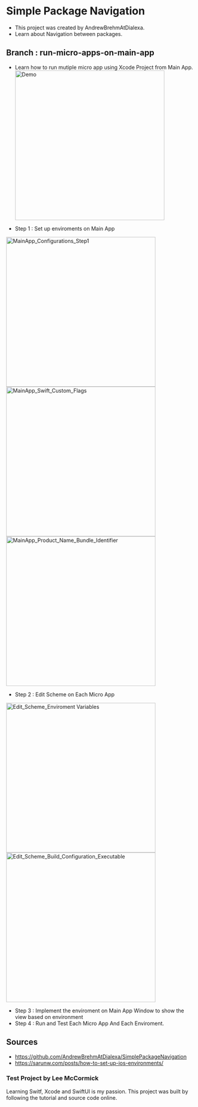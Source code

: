 # Simple Package Navigation
- This project was created by AndrewBrehmAtDialexa.
- Learn about Navigation between packages.

## Branch : run-micro-apps-on-main-app 
- Learn how to run mutiple micro app using Xcode Project from Main App.
  <img width="400" height="400" alt="Demo" src="https://github.com/leemccormick/SimplePackageNavigation/assets/57606580/1f5b5069-1e74-45d1-85a4-9808ed77f54e">

- Step 1 : Set up enviroments on Main App
<img width="400" height="400" alt="MainApp_Configurations_Step1" src="https://github.com/leemccormick/SimplePackageNavigation/assets/57606580/f8f0bde2-eec2-4b0c-9c73-297d036f4f5b">
<img width="400" height="400" alt="MainApp_Swift_Custom_Flags" src="https://github.com/leemccormick/SimplePackageNavigation/assets/57606580/f9458843-fb86-4abb-b7f0-2189034f82ee">
<img width="400" height="400" alt="MainApp_Product_Name_Bundle_Identifier" src="https://github.com/leemccormick/SimplePackageNavigation/assets/57606580/be2b73b0-cc73-4dff-8772-2eca315e0b5a">

- Step 2 : Edit Scheme on Each Micro App
<img width="400" height="400" alt="Edit_Scheme_Enviroment Variables" src="https://github.com/leemccormick/SimplePackageNavigation/assets/57606580/1598b261-3128-47b0-a33b-d550498a2646">
<img width="400" height="400" alt="Edit_Scheme_Build_Configuration_Executable" src="https://github.com/leemccormick/SimplePackageNavigation/assets/57606580/b77f4355-0c91-4913-b420-629756044bf3">

- Step 3 : Implement the enviroment on Main App Window to show the view based on environment
- Step 4 : Run and Test Each Micro App And Each Enviroment.

## Sources
- https://github.com/AndrewBrehmAtDialexa/SimplePackageNavigation
- https://sarunw.com/posts/how-to-set-up-ios-environments/
 
### Test Project by Lee McCormick
Learning Switf, Xcode and SwiftUI is my passion. This project was built by following the tutorial and source code online.
